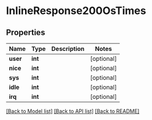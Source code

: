 # InlineResponse200OsTimes

## Properties
Name | Type | Description | Notes
------------ | ------------- | ------------- | -------------
**user** | **int** |  | [optional] 
**nice** | **int** |  | [optional] 
**sys** | **int** |  | [optional] 
**idle** | **int** |  | [optional] 
**irq** | **int** |  | [optional] 

[[Back to Model list]](../../README.md#documentation-for-models) [[Back to API list]](../../README.md#documentation-for-api-endpoints) [[Back to README]](../../README.md)

